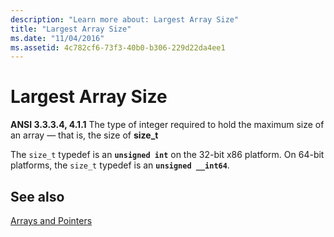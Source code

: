```yaml
---
description: "Learn more about: Largest Array Size"
title: "Largest Array Size"
ms.date: "11/04/2016"
ms.assetid: 4c782cf6-73f3-40b0-b306-229d22da4ee1
---
```

# Largest Array Size

**ANSI 3.3.3.4, 4.1.1** The type of integer required to hold the maximum size of an array — that is, the size of **size_t**

The `size_t` typedef is an **`unsigned int`** on the 32-bit x86 platform. On 64-bit platforms, the `size_t` typedef is an **`unsigned __int64`**.

## See also

[Arrays and Pointers](../c-language/arrays-and-pointers.md)
